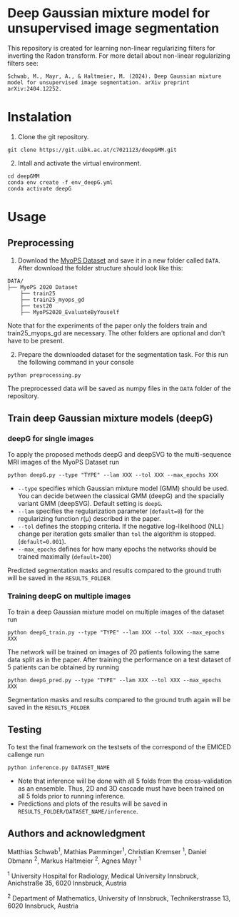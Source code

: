 # Deep Gaussian mixture model for unsupervised image segmentation

This repository is created for learning non-linear regularizing filters for inverting the Radon transform. For more detail about non-linear regularizing filters see:

```
Schwab, M., Mayr, A., & Haltmeier, M. (2024). Deep Gaussian mixture model for unsupervised image segmentation. arXiv preprint arXiv:2404.12252.
```


# Instalation

1. Clone the git repository. 
```
git clone https://git.uibk.ac.at/c7021123/deepGMM.git
``` 

2. Intall and activate the virtual environment.
```
cd deepGMM
conda env create -f env_deepG.yml
conda activate deepG
``` 

# Usage

## Preprocessing
1. Download the [MyoPS Dataset](https://mega.nz/folder/BRdnDISQ#FnCg9ykPlTWYe5hrRZxi-w) and save it in a new folder called `DATA`. After download the folder structure should look like this:
``` 
DATA/
├── MyoPS 2020 Dataset 
    ├── train25
    ├── train25_myops_gd
    ├── test20
    ├── MyoPS2020_EvaluateByYouself

```
Note that for the experiments of the paper only the folders train and train25_myops_gd are necessary. The other folders are optional and don't have to be present.

2. Prepare the downloaded dataset for the segmentation task. For this run the following command in your console
```
python preprocessing.py 
``` 
The preprocessed data will be saved as numpy files in the `DATA` folder of the repository.  

## Train deep Gaussian mixture models (deepG)

### deepG for single images

To apply the proposed methods deepG and deepSVG to the multi-sequence MRI images of the MyoPS Dataset run
```
python deepG.py --type "TYPE" --lam XXX --tol XXX --max_epochs XXX
``` 
- `--type` specifies which Gaussian mixture model (GMM) should be used. You can decide between the classical GMM (deepG) and the spacially variant GMM (deepSVG). Default setting is `deepG`. 
- `--lam` specifies the regularization parameter (`default=0`) for the regularizing function $r(\mathbb{\mu})$ described in the paper. 
- `--tol` defines the stopping criteria. If the negative log-likelihood (NLL) change per iteration gets smaller than `tol` the algorithm is stopped. (`default=0.001`).  
- `--max_epochs` defines for how many epochs the networks should be trained maximally (`default=200`)

Predicted segmentation masks and results compared to the ground truth will be saved in the `RESULTS_FOLDER`

### Training deepG on multiple images

To train a deep Gaussian mixture model on multiple images of the dataset run
```
python deepG_train.py --type "TYPE" --lam XXX --tol XXX --max_epochs XXX
``` 
The network will be trained on images of 20 patients following the same data split as in the paper. After training the performance on a test dataset of 5 patients can be obtained by running
```
python deepG_pred.py --type "TYPE" --lam XXX --tol XXX --max_epochs XXX
``` 
Segmentation masks and results compared to the ground truth again will be saved in the `RESULTS_FOLDER`


## Testing

To test the final framework on the testsets of the correspond of the EMICED callenge run 
```
python inference.py DATASET_NAME

```
- Note that inference will be done with all 5 folds from the cross-validation as an ensemble. Thus, 2D and 3D cascade must have been trained on all 5 folds prior to running inference.   
- Predictions and plots of the results will be saved in `RESULTS_FOLDER/DATASET_NAME/inference`.


## Authors and acknowledgment
Matthias Schwab<sup>1</sup>, Mathias Pamminger<sup>1</sup>, Christian Kremser <sup>1</sup>, Daniel Obmann <sup>2</sup>, Markus Haltmeier <sup>2</sup>, Agnes Mayr <sup>1</sup>

<sup>1</sup> University Hospital for Radiology, Medical University Innsbruck, Anichstraße 35, 6020 Innsbruck, Austria 

<sup>2</sup> Department of Mathematics, University of Innsbruck, Technikerstrasse 13, 6020 Innsbruck, Austria



